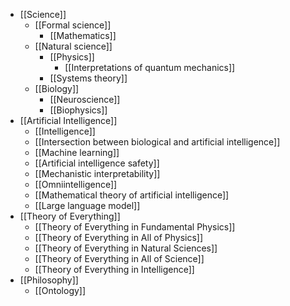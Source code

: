 - [[Science]]
	- [[Formal science]]
		- [[Mathematics]]
	- [[Natural science]]
		- [[Physics]]
			- [[Interpretations of quantum mechanics]]
		- [[Systems theory]]
	- [[Biology]]
		- [[Neuroscience]]
		- [[Biophysics]]
- [[Artificial Intelligence]]
	- [[Intelligence]]
	- [[Intersection between biological and artificial intelligence]]
	- [[Machine learning]]
	- [[Artificial intelligence safety]]
	- [[Mechanistic interpretability]]
	- [[Omniintelligence]]
	- [[Mathematical theory of artificial intelligence]]
	- [[Large language model]]
- [[Theory of Everything]]
	- [[Theory of Everything in Fundamental Physics]]
	- [[Theory of Everything in All of Physics]]
	- [[Theory of Everything in Natural Sciences]]
	- [[Theory of Everything in All of Science]]
	- [[Theory of Everything in Intelligence]]
- [[Philosophy]]
	- [[Ontology]]